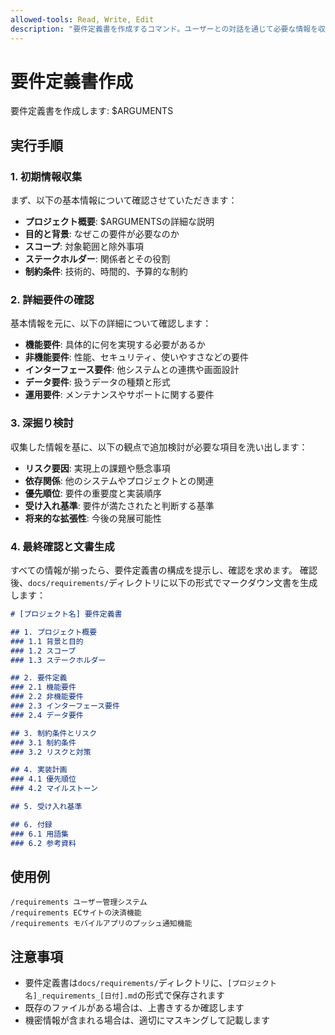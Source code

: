 ```yaml
---
allowed-tools: Read, Write, Edit
description: "要件定義書を作成するコマンド。ユーザーとの対話を通じて必要な情報を収集し、包括的な要件定義書を生成します。"
---
```


# 要件定義書作成

要件定義書を作成します: $ARGUMENTS

## 実行手順

### 1. 初期情報収集

まず、以下の基本情報について確認させていただきます：

- **プロジェクト概要**: $ARGUMENTSの詳細な説明
- **目的と背景**: なぜこの要件が必要なのか
- **スコープ**: 対象範囲と除外事項
- **ステークホルダー**: 関係者とその役割
- **制約条件**: 技術的、時間的、予算的な制約

### 2. 詳細要件の確認

基本情報を元に、以下の詳細について確認します：

- **機能要件**: 具体的に何を実現する必要があるか
- **非機能要件**: 性能、セキュリティ、使いやすさなどの要件
- **インターフェース要件**: 他システムとの連携や画面設計
- **データ要件**: 扱うデータの種類と形式
- **運用要件**: メンテナンスやサポートに関する要件

### 3. 深掘り検討

収集した情報を基に、以下の観点で追加検討が必要な項目を洗い出します：

- **リスク要因**: 実現上の課題や懸念事項
- **依存関係**: 他のシステムやプロジェクトとの関連
- **優先順位**: 要件の重要度と実装順序
- **受け入れ基準**: 要件が満たされたと判断する基準
- **将来的な拡張性**: 今後の発展可能性

### 4. 最終確認と文書生成

すべての情報が揃ったら、要件定義書の構成を提示し、確認を求めます。
確認後、`docs/requirements/`ディレクトリに以下の形式でマークダウン文書を生成します：

```markdown
# [プロジェクト名] 要件定義書

## 1. プロジェクト概要
### 1.1 背景と目的
### 1.2 スコープ
### 1.3 ステークホルダー

## 2. 要件定義
### 2.1 機能要件
### 2.2 非機能要件
### 2.3 インターフェース要件
### 2.4 データ要件

## 3. 制約条件とリスク
### 3.1 制約条件
### 3.2 リスクと対策

## 4. 実装計画
### 4.1 優先順位
### 4.2 マイルストーン

## 5. 受け入れ基準

## 6. 付録
### 6.1 用語集
### 6.2 参考資料
```

## 使用例

```
/requirements ユーザー管理システム
/requirements ECサイトの決済機能
/requirements モバイルアプリのプッシュ通知機能
```

## 注意事項

- 要件定義書は`docs/requirements/`ディレクトリに、`[プロジェクト名]_requirements_[日付].md`の形式で保存されます
- 既存のファイルがある場合は、上書きするか確認します
- 機密情報が含まれる場合は、適切にマスキングして記載します